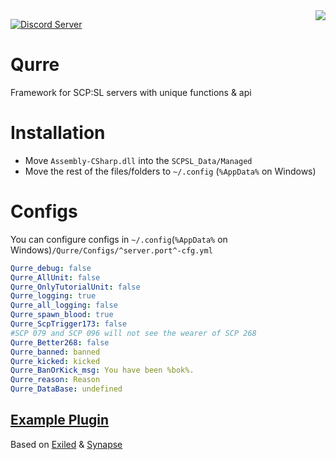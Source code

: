 
<img src="https://cdn.fydne.xyz/qurre/Qurre-web_ol.gif" align="right" />
<p>
   <a href="https://discord.gg/zGUqfJQebn" alt="Discord Qurre">
      <img src="https://discordapp.com/api/guilds/779412392651653130/embed.png" alt="Discord Server"/>
  </a>
</p>

# Qurre
Framework for SCP:SL servers with unique functions & api

# Installation
* Move `Assembly-CSharp.dll` into the `SCPSL_Data/Managed` 
* Move the rest of the files/folders to `~/.config` (`%AppData%` on Windows)
# Configs
You can configure configs in `~/.config`(`%AppData%` on Windows)`/Qurre/Configs/^server.port^-cfg.yml` 

```yml
Qurre_debug: false
Qurre_AllUnit: false
Qurre_OnlyTutorialUnit: false
Qurre_logging: true
Qurre_all_logging: false
Qurre_spawn_blood: true
Qurre_ScpTrigger173: false
#SCP 079 and SCP 096 will not see the wearer of SCP 268
Qurre_Better268: false
Qurre_banned: banned
Qurre_kicked: kicked
Qurre_BanOrKick_msg: You have been %bok%.
Qurre_reason: Reason
Qurre_DataBase: undefined
```
## [Example Plugin](https://github.com/Qurre-Team/example-plugin)

Based on [Exiled](https://github.com/Exiled-Team/EXILED) & [Synapse](https://github.com/SynapseSL/Synapse)
